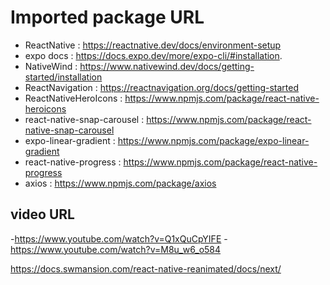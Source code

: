 # Imported package URL

- ReactNative : <https://reactnative.dev/docs/environment-setup>
- expo docs : <https://docs.expo.dev/more/expo-cli/#installation>.
- NativeWind : <https://www.nativewind.dev/docs/getting-started/installation>
- ReactNavigation : <https://reactnavigation.org/docs/getting-started>
- ReactNativeHeroIcons : <https://www.npmjs.com/package/react-native-heroicons>
- react-native-snap-carousel : <https://www.npmjs.com/package/react-native-snap-carousel>
- expo-linear-gradient : <https://www.npmjs.com/package/expo-linear-gradient>
- react-native-progress : <https://www.npmjs.com/package/react-native-progress>
- axios : <https://www.npmjs.com/package/axios>

## video URL

-<https://www.youtube.com/watch?v=Q1xQuCpYIFE> -<https://www.youtube.com/watch?v=M8u_w6_o584>

https://docs.swmansion.com/react-native-reanimated/docs/next/
